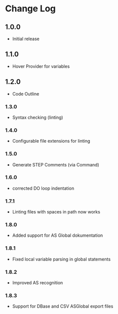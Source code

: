 # Change Log

## 1.0.0

- Initial release

## 1.1.0

- Hover Provider for variables

## 1.2.0

- Code Outline


### 1.3.0

- Syntax checking (linting)

### 1.4.0

- Configurable file extensions for linting

### 1.5.0

- Generate STEP Comments (via Command)

### 1.6.0

- corrected DO loop indentation


### 1.7.1

- Linting files with spaces in path now works

### 1.8.0

- Added support for AS Global dokumentation

### 1.8.1

- Fixed local variable parsing in global statements

### 1.8.2

- Improved AS recognition

### 1.8.3

- Support for DBase and CSV ASGlobal export files